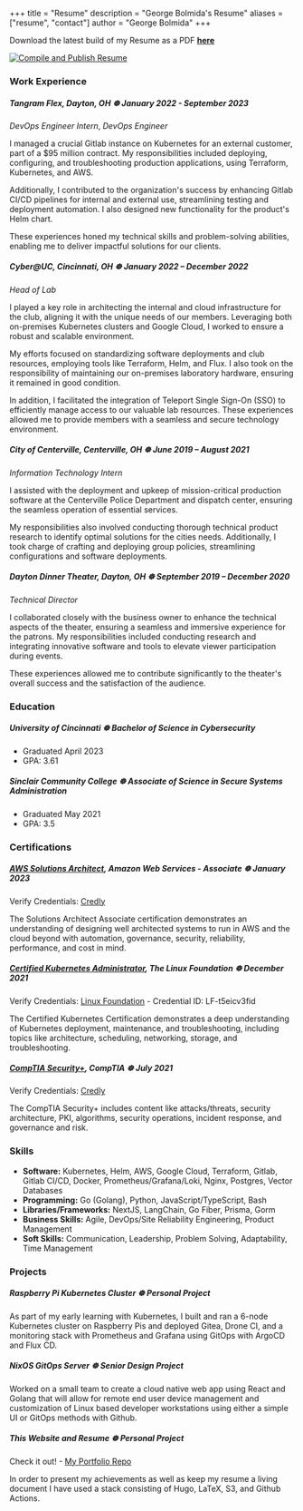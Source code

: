 +++
title = "Resume"
description = "George Bolmida's Resume"
aliases = ["resume", "contact"]
author = "George Bolmida"
+++

Download the latest build of my Resume as a PDF [**here**](https://george-bolmida-resume.s3.us-east-2.amazonaws.com/george-bolmida-resume.pdf)

[![Compile and Publish Resume](https://github.com/g-bolmida/georgebolmida.com/actions/workflows/main.yml/badge.svg)](https://github.com/g-bolmida/georgebolmida.com/actions/workflows/main.yml)

### Work Experience

##### Tangram Flex, Dayton, OH ☸ January 2022 - September 2023

*DevOps Engineer Intern*, *DevOps Engineer*

I managed a crucial Gitlab instance on Kubernetes for an external customer, part of a $95 million contract. My responsibilities included deploying, configuring, and troubleshooting production applications, using Terraform, Kubernetes, and AWS.

Additionally, I contributed to the organization's success by enhancing Gitlab CI/CD pipelines for internal and external use, streamlining testing and deployment automation. I also designed new functionality for the product's Helm chart.

These experiences honed my technical skills and problem-solving abilities, enabling me to deliver impactful solutions for our clients.

##### Cyber@UC, Cincinnati, OH ☸ January 2022 – December 2022

*Head of Lab*

I played a key role in architecting the internal and cloud infrastructure for the club, aligning it with the unique needs of our members. Leveraging both on-premises Kubernetes clusters and Google Cloud, I worked to ensure a robust and scalable environment.

My efforts focused on standardizing software deployments and club resources, employing tools like Terraform, Helm, and Flux. I also took on the responsibility of maintaining our on-premises laboratory hardware, ensuring it remained in good condition.

In addition, I facilitated the integration of Teleport Single Sign-On (SSO) to efficiently manage access to our valuable lab resources. These experiences allowed me to provide members with a seamless and secure technology environment.

##### City of Centerville, Centerville, OH ☸ June 2019 – August 2021

*Information Technology Intern*

I assisted with the deployment and upkeep of mission-critical production software at the Centerville Police Department and dispatch center, ensuring the seamless operation of essential services.

My responsibilities also involved conducting thorough technical product research to identify optimal solutions for the cities needs. Additionally, I took charge of crafting and deploying group policies, streamlining configurations and software deployments.

##### Dayton Dinner Theater, Dayton, OH ☸ September 2019 – December 2020

*Technical Director*

I collaborated closely with the business owner to enhance the technical aspects of the theater, ensuring a seamless and immersive experience for the patrons. My responsibilities included conducting research and integrating innovative software and tools to elevate viewer participation during events.

These experiences allowed me to contribute significantly to the theater's overall success and the satisfaction of the audience.

### Education 

##### University of Cincinnati ☸ Bachelor of Science in Cybersecurity

- Graduated April 2023
- GPA: 3.61

##### Sinclair Community College ☸ Associate of Science in Secure Systems Administration

- Graduated May 2021
- GPA: 3.5

### Certifications

##### [AWS Solutions Architect](https://aws.amazon.com/certification/certified-solutions-architect-associate/), Amazon Web Services - Associate ☸ January 2023

Verify Credentials: [Credly](https://www.credly.com/badges/21e27f3e-490c-4b3a-88c3-164121d10b70/public_url)

The Solutions Architect Associate certification demonstrates an understanding of designing well architected systems to run in AWS and the cloud beyond with automation, governance, security, reliability, performance, and cost in mind.

##### [Certified Kubernetes Administrator](https://github.com/cncf/curriculum/blob/master/CKA_Curriculum_v1.28.pdf), The Linux Foundation ☸ December 2021

Verify Credentials: [Linux Foundation](https://training.linuxfoundation.org/certification/verify/) - Credential ID: LF-t5eicv3fid

The Certified Kubernetes Certification demonstrates a deep understanding of Kubernetes deployment, maintenance, and troubleshooting, including topics like architecture, scheduling, networking, storage, and troubleshooting.

##### [CompTIA Security+](https://www.comptia.org/certifications/security), CompTIA ☸ July 2021

Verify Credentials: [Credly](https://www.credly.com/badges/c24eaede-c914-4c03-ac8f-9a84d31ad424?source=linked_in_profile)

The CompTIA Security+ includes content like attacks/threats, security architecture, PKI, algorithms, security operations, incident response, and governance and risk.

### Skills

- **Software:** Kubernetes, Helm, AWS, Google Cloud, Terraform, Gitlab, Gitlab CI/CD, Docker, Prometheus/Grafana/Loki, Nginx, Postgres, Vector Databases
- **Programming:** Go (Golang), Python, JavaScript/TypeScript, Bash
- **Libraries/Frameworks:** NextJS, LangChain, Go Fiber, Prisma, Gorm
- **Business Skills:** Agile, DevOps/Site Reliability Engineering, Product Management
- **Soft Skills:** Communication, Leadership, Problem Solving, Adaptability, Time Management

### Projects

##### Raspberry Pi Kubernetes Cluster ☸ Personal Project

As part of my early learning with Kubernetes, I built and ran a 6-node Kubernetes cluster on Raspberry Pis and deployed Gitea, Drone CI, and a monitoring stack with Prometheus and Grafana using GitOps with ArgoCD and Flux CD.

##### NixOS GitOps Server ☸ Senior Design Project

Worked on a small team to create a cloud native web app using React and Golang that will allow for remote end user device management and customization of Linux based developer workstations using either a simple UI or GitOps methods with Github.

##### This Website and Resume ☸ Personal Project

Check it out! - [My Portfolio Repo](https://github.com/g-bolmida/georgebolmida.com)

In order to present my achievements as well as keep my resume a living document I have used a stack consisting of Hugo, LaTeX, S3, and Github Actions.
